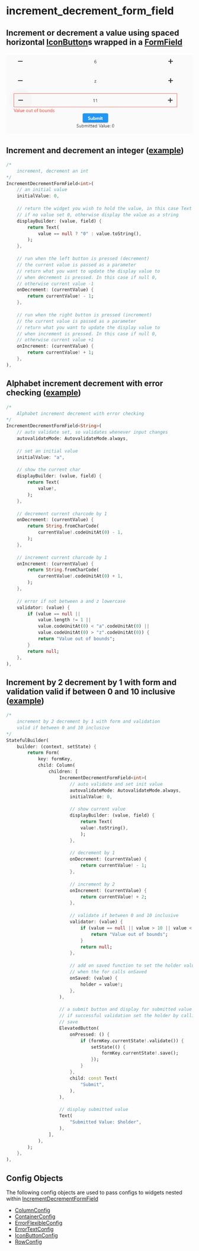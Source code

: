 # increment_decrement_form_field

## Increment or decrement a value using spaced horizontal [IconButton](<https://api.flutter.dev/flutter/material/IconButton-class.html>)s wrapped in a [FormField](https://api.flutter.dev/flutter/widgets/FormField-class.html)

![Sample of widget](./assets/sample.png)

## Increment and decrement an integer ([example](./example/lib/main.dart))

```dart
/*
    increment, decrement an int
*/
IncrementDecrementFormField<int>(
    // an initial value
    initialValue: 0,

    // return the widget you wish to hold the value, in this case Text
    // if no value set 0, otherwise display the value as a string
    displayBuilder: (value, field) {
        return Text(
            value == null ? "0" : value.toString(),
        );
    },

    // run when the left button is pressed (decrement)
    // the current value is passed as a parameter
    // return what you want to update the display value to
    // when decrement is pressed. In this case if null 0,
    // otherwise current value -1
    onDecrement: (currentValue) {
        return currentValue! - 1;
    },

    // run when the right button is pressed (increment)
    // the current value is passed as a parameter
    // return what you want to update the display value to
    // when increment is pressed. In this case if null 0,
    // otherwise current value +1
    onIncrement: (currentValue) {
        return currentValue! + 1;
    },
),
```

## Alphabet increment decrement with error checking ([example](./example/lib/main.dart))

```dart
/*
    Alphabet increment decrement with error checking
*/
IncrementDecrementFormField<String>(
    // auto validate set, so validates whenever input changes
    autovalidateMode: AutovalidateMode.always,

    // set an initial value
    initialValue: "a",

    // show the current char
    displayBuilder: (value, field) {
        return Text(
            value!,
        );
    },

    // decrement current charcode by 1
    onDecrement: (currentValue) {
        return String.fromCharCode(
            currentValue!.codeUnitAt(0) - 1,
        );
    },

    // increment current charcode by 1
    onIncrement: (currentValue) {
        return String.fromCharCode(
            currentValue!.codeUnitAt(0) + 1,
        );
    },

    // error if not between a and z lowercase
    validator: (value) {
        if (value == null ||
            value.length != 1 ||
            value.codeUnitAt(0) < "a".codeUnitAt(0) ||
            value.codeUnitAt(0) > "z".codeUnitAt(0)) {
            return "Value out of bounds";
        }
        return null;
    },
),
```

## Increment by 2 decrement by 1 with form and validation valid if between 0 and 10 inclusive ([example](./example/lib/main.dart))

```dart
/*
    increment by 2 decrement by 1 with form and validation
    valid if between 0 and 10 inclusive
*/
StatefulBuilder(
    builder: (context, setState) {
        return Form(
            key: formKey,
            child: Column(
                children: [
                    IncrementDecrementFormField<int>(
                        // auto validate and set init value
                        autovalidateMode: AutovalidateMode.always,
                        initialValue: 0,

                        // show current value
                        displayBuilder: (value, field) {
                            return Text(
                            value!.toString(),
                            );
                        },

                        // decrement by 1
                        onDecrement: (currentValue) {
                            return currentValue! - 1;
                        },

                        // increment by 2
                        onIncrement: (currentValue) {
                            return currentValue! + 2;
                        },

                        // validate if between 0 and 10 inclusive
                        validator: (value) {
                            if (value == null || value > 10 || value < 0) {
                                return "Value out of bounds";
                            }
                            return null;
                        },

                        // add on saved function to set the holder value
                        // when the for calls onSaved
                        onSaved: (value) {
                            holder = value!;
                        },
                    ),

                    // a submit button and display for submitted value
                    // if successful validation set the holder by calling
                    // save
                    ElevatedButton(
                        onPressed: () {
                            if (formKey.currentState!.validate()) {
                                setState(() {
                                    formKey.currentState!.save();
                                });
                            }
                        },
                        child: const Text(
                            "Submit",
                        ),
                    ),

                    // display submitted value
                    Text(
                        "Submitted Value: $holder",
                    ),
                ],
            ),
        );
    },
),
```

## Config Objects

The following config objects are used to pass configs to widgets nested within [IncrementDecrementFormField](./lib/src/increment_decrement_form_field_widget.dart)

- [ColumnConfig](./lib/src/column_config.dart)
- [ContainerConfig](./lib/src/container_config.dart)
- [ErrorFlexibleConfig](./lib/src/error_flexible_config.dart)
- [ErrorTextConfig](./lib/src/error_text_config.dart)
- [IconButtonConfig](./lib/src/icon_button_config.dart)
- [RowConfig](./lib/src/row_config.dart)
